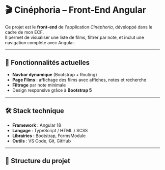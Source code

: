 # 🎬 Cinéphoria – Front-End Angular

Ce projet est le **front-end** de l'application *Cinéphoria*, développé dans le cadre de mon ECF.  
Il permet de visualiser une liste de films, filtrer par note, et inclut une navigation complète avec Angular.

---

## 🚀 Fonctionnalités actuelles
- **Navbar dynamique** (Bootstrap + Routing)
- **Page Films** : affichage des films avec affiches, notes et recherche
- **Filtrage** par note minimale
- Design responsive grâce à **Bootstrap 5**

---

## 🛠️ Stack technique
- **Framework** : Angular 18
- **Langage** : TypeScript / HTML / SCSS
- **Librairies** : Bootstrap, FormsModule
- **Outils** : VS Code, Git, GitHub

---

## 📂 Structure du projet